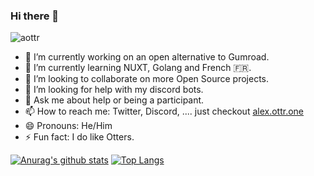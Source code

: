 ### Hi there 👋
<p align="left"> <img src="https://komarev.com/ghpvc/?username=aottr&color=00a35b" alt="aottr" /> </p>

- 🔭 I’m currently working on an open alternative to Gumroad.
- 🌱 I’m currently learning NUXT, Golang and French 🇫🇷.
- 👯 I’m looking to collaborate on more Open Source projects.
- 🤔 I’m looking for help with my discord bots.
- 💬 Ask me about help or being a participant.
- 📫 How to reach me: Twitter, Discord, .... just checkout [alex.ottr.one](https://alex.ottr.one)
- 😄 Pronouns: He/Him
- ⚡ Fun fact: I do like Otters.

[![Anurag's github stats](https://github-readme-stats.vercel.app/api?username=aottr&theme=vue&count_private=true&show_icons=true)](https://github.com/anuraghazra/github-readme-stats)
[![Top Langs](https://github-readme-stats.vercel.app/api/top-langs/?username=aottr&theme=vue&layout=compact&exclude_repo=KommSys&langs_count=6)](https://github.com/anuraghazra/github-readme-stats)
